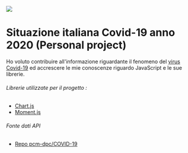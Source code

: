 ![](https://amblondra.esteri.it/Ambasciata_Londra/resource/img/2020/03/banner_coronavirus.jpg)


# Situazione italiana Covid-19 anno 2020 (Personal project)

Ho voluto contribuire all'informazione riguardante il fenomeno del [virus Covid-19](https://it.wikipedia.org/wiki/COVID-19) ed accrescere le mie conoscenze riguardo JavaScript e le sue librerie.

###### Librerie utilizzate per il progetto : 
- [Chart.js](https://www.chartjs.org/)
- [Moment.js](https://momentjs.com/)

###### Fonte dati API
- [Repo pcm-dpc/COVID-19](https://github.com/pcm-dpc/COVID-19)
